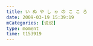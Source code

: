 ```yaml
---
title: い ぬ や し ゃ の こ こ ろ
date: 2009-03-19 15:39:19
mCategories: [说说]
type: moment
time: t153919
---
```


